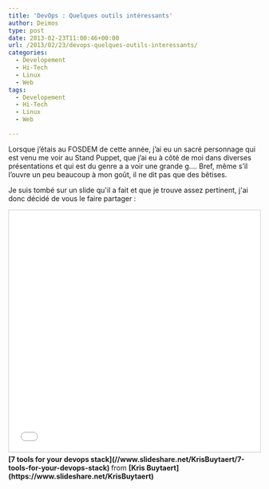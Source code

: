 ```yaml
---
title: 'DevOps : Quelques outils intéressants'
author: Deimos
type: post
date: 2013-02-23T11:00:46+00:00
url: /2013/02/23/devops-quelques-outils-interessants/
categories:
  - Developement
  - Hi-Tech
  - Linux
  - Web
tags:
  - Developement
  - Hi-Tech
  - Linux
  - Web

---
```


Lorsque j’étais au FOSDEM de cette année, j’ai eu un sacré personnage qui est venu me voir au Stand Puppet, que j’ai eu à côté de moi dans diverses présentations et qui est du genre a a voir une grande g…. Bref, même s’il l’ouvre un peu beaucoup à mon goût, il ne dit pas que des bêtises.

Je suis tombé sur un slide qu'il a fait et que je trouve assez pertinent, j'ai donc décidé de vous le faire partager :

<iframe src="//www.slideshare.net/slideshow/embed_code/key/CzC1d00a6dq7zw" width="595" height="485" frameborder="0" marginwidth="0" marginheight="0" scrolling="no" style="border:1px solid #CCC; border-width:1px; margin-bottom:5px; max-width: 100%;" allowfullscreen> </iframe> <div style="margin-bottom:5px"> <strong> [7 tools for your devops stack](//www.slideshare.net/KrisBuytaert/7-tools-for-your-devops-stack) </strong> from <strong>[Kris Buytaert](https://www.slideshare.net/KrisBuytaert)</strong> </div>
